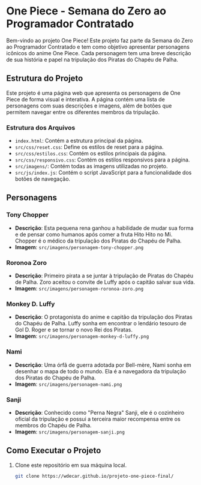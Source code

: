 # One Piece - Semana do Zero ao Programador Contratado

Bem-vindo ao projeto One Piece! Este projeto faz parte da Semana do Zero ao Programador Contratado e tem como objetivo apresentar personagens icônicos do anime One Piece. Cada personagem tem uma breve descrição de sua história e papel na tripulação dos Piratas do Chapéu de Palha.

## Estrutura do Projeto

Este projeto é uma página web que apresenta os personagens de One Piece de forma visual e interativa. A página contém uma lista de personagens com suas descrições e imagens, além de botões que permitem navegar entre os diferentes membros da tripulação.

### Estrutura dos Arquivos

- `index.html`: Contém a estrutura principal da página.
- `src/css/reset.css`: Define os estilos de reset para a página.
- `src/css/estilos.css`: Contém os estilos principais da página.
- `src/css/responsivo.css`: Contém os estilos responsivos para a página.
- `src/imagens/`: Contém todas as imagens utilizadas no projeto.
- `src/js/index.js`: Contém o script JavaScript para a funcionalidade dos botões de navegação.

## Personagens

### Tony Chopper
- **Descrição**: Esta pequena rena ganhou a habilidade de mudar sua forma e de pensar como humanos após comer a fruta Hito Hito no Mi. Chopper é o médico da tripulação dos Piratas do Chapéu de Palha.
- **Imagem**: `src/imagens/personagem-tony-chopper.png`

### Roronoa Zoro
- **Descrição**: Primeiro pirata a se juntar à tripulação de Piratas do Chapéu de Palha. Zoro aceitou o convite de Luffy após o capitão salvar sua vida.
- **Imagem**: `src/imagens/personagem-roronoa-zoro.png`

### Monkey D. Luffy
- **Descrição**: O protagonista do anime e capitão da tripulação dos Piratas do Chapéu de Palha. Luffy sonha em encontrar o lendário tesouro de Gol D. Roger e se tornar o novo Rei dos Piratas.
- **Imagem**: `src/imagens/personagem-monkey-d-luffy.png`

### Nami
- **Descrição**: Uma órfã de guerra adotada por Bell-mère, Nami sonha em desenhar o mapa de todo o mundo. Ela é a navegadora da tripulação dos Piratas do Chapéu de Palha.
- **Imagem**: `src/imagens/personagem-nami.png`

### Sanji
- **Descrição**: Conhecido como "Perna Negra" Sanji, ele é o cozinheiro oficial da tripulação e possui a terceira maior recompensa entre os membros do Chapéu de Palha.
- **Imagem**: `src/imagens/personagem-sanji.png`

## Como Executar o Projeto

1. Clone este repositório em sua máquina local.
   ```sh
   git clone https://wdecar.github.io/projeto-one-piece-final/
